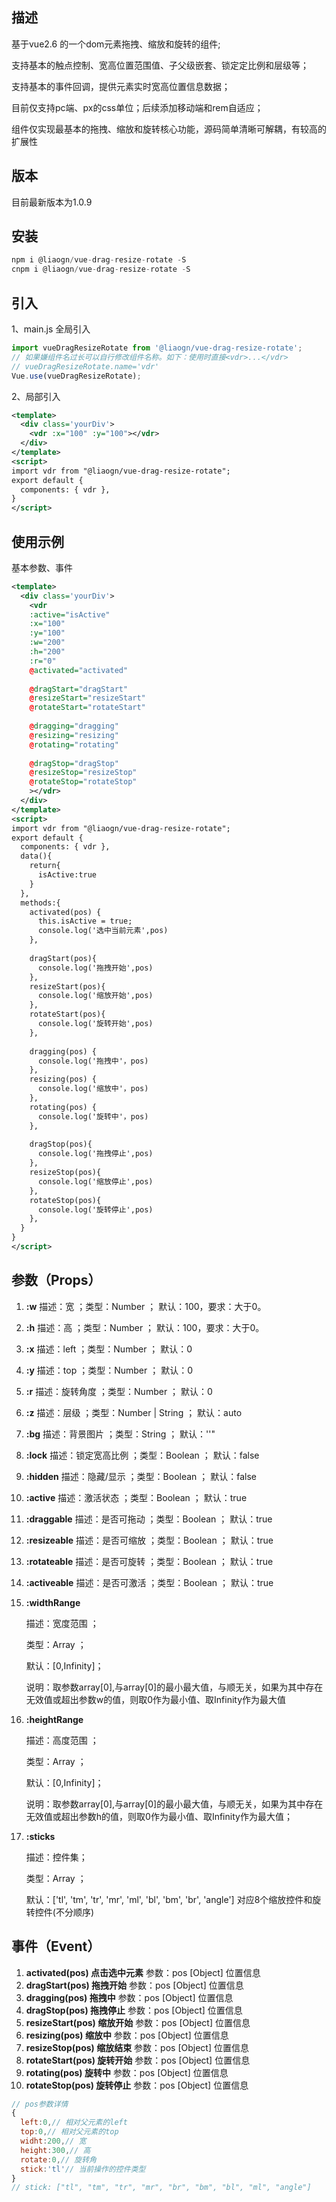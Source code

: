 ## 描述

基于vue2.6 的一个dom元素拖拽、缩放和旋转的组件;

支持基本的触点控制、宽高位置范围值、子父级嵌套、锁定定比例和层级等；

支持基本的事件回调，提供元素实时宽高位置信息数据；

目前仅支持pc端、px的css单位；后续添加移动端和rem自适应；

组件仅实现最基本的拖拽、缩放和旋转核心功能，源码简单清晰可解耦，有较高的扩展性


## 版本 

目前最新版本为1.0.9

## 安装

```javascript
npm i @liaogn/vue-drag-resize-rotate -S
cnpm i @liaogn/vue-drag-resize-rotate -S
```
## 引入

1、main.js 全局引入

```javascript
import vueDragResizeRotate from '@liaogn/vue-drag-resize-rotate';
// 如果嫌组件名过长可以自行修改组件名称。如下：使用时直接<vdr>...</vdr>
// vueDragResizeRotate.name='vdr'
Vue.use(vueDragResizeRotate);
```
2、局部引入

```xml
<template>
  <div class='yourDiv'>
    <vdr :x="100" :y="100"></vdr>
  </div>
</template>
<script>
import vdr from "@liaogn/vue-drag-resize-rotate";
export default {
  components: { vdr },
}
</script>
```

## 使用示例

基本参数、事件

```xml
<template>
  <div class='yourDiv'>
    <vdr 
    :active="isActive"
    :x="100" 
    :y="100"
    :w="200"
    :h="200"
    :r="0"
    @activated="activated"
    
    @dragStart="dragStart"
    @resizeStart="resizeStart"
    @rotateStart="rotateStart"
    
    @dragging="dragging"
    @resizing="resizing"
    @rotating="rotating"
    
    @dragStop="dragStop"
    @resizeStop="resizeStop"
    @rotateStop="rotateStop"
    ></vdr>
  </div>
</template>
<script>
import vdr from "@liaogn/vue-drag-resize-rotate";
export default {
  components: { vdr },
  data(){
    return{
      isActive:true
    }
  },
  methods:{
    activated(pos) {
      this.isActive = true;
      console.log('选中当前元素',pos)
    },
    
    dragStart(pos){
      console.log('拖拽开始',pos)
    },
    resizeStart(pos){
      console.log('缩放开始',pos)
    },
    rotateStart(pos){
      console.log('旋转开始',pos)
    },
    
    dragging(pos) {
      console.log('拖拽中'，pos)
    },
    resizing(pos) {
      console.log('缩放中'，pos)
    },
    rotating(pos) {
      console.log('旋转中'，pos)
    },
  
    dragStop(pos){
      console.log('拖拽停止',pos)
    },
    resizeStop(pos){
      console.log('缩放停止',pos)
    },
    rotateStop(pos){
      console.log('旋转停止',pos)
    },
  }
}
</script>
```

## 参数（Props）

1. **:w**  描述：宽 ；类型：Number ； 默认：100，要求：大于0。
2. **:h**  描述：高 ；类型：Number ； 默认：100，要求：大于0。
3. **:x**  描述：left ；类型：Number ； 默认：0
4. **:y**  描述：top ；类型：Number ； 默认：0
5. **:r**  描述：旋转角度 ；类型：Number ； 默认：0
6. **:z**  描述：层级 ；类型：Number | String ； 默认：auto
7. **:bg**  描述：背景图片 ；类型：String ； 默认：''"
8. **:lock**  描述：锁定宽高比例 ；类型：Boolean ； 默认：false
9. **:hidden**  描述：隐藏/显示 ；类型：Boolean ； 默认：false
10. **:active**  描述：激活状态 ；类型：Boolean ； 默认：true
11. **:draggable**  描述：是否可拖动 ；类型：Boolean ； 默认：true
12. **:resizeable**  描述：是否可缩放 ；类型：Boolean ； 默认：true
13. **:rotateable**  描述：是否可旋转 ；类型：Boolean ； 默认：true
14. **:activeable**  描述：是否可激活 ；类型：Boolean ； 默认：true
15. **:widthRange**

       描述：宽度范围 ；

       类型：Array ； 

       默认：[0,Infinity]；

       说明：取参数array[0],与array[0]的最小最大值，与顺无关，如果为其中存在无效值或超出参数w的值，则取0作为最小值、取Infinity作为最大值

16. **:heightRange**

       描述：高度范围 ；

       类型：Array ； 

       默认：[0,Infinity]；

       说明：取参数array[0],与array[0]的最小最大值，与顺无关，如果为其中存在无效值或超出参数h的值，则取0作为最小值、取Infinity作为最大值；

17. **:sticks**

       描述：控件集；

       类型：Array ； 

       默认：['tl', 'tm', 'tr', 'mr', 'ml', 'bl', 'bm', 'br', 'angle'] 对应8个缩放控件和旋转控件(不分顺序)

## 事件（Event）

1. **activated(pos) 点击选中元素**   参数：pos [Object] 位置信息
2. **dragStart(pos) 拖拽开始**   参数：pos [Object] 位置信息
3. **dragging(pos) 拖拽中**   参数：pos [Object] 位置信息
4. **dragStop(pos) 拖拽停止**   参数：pos [Object] 位置信息
5. **resizeStart(pos) 缩放开始**   参数：pos [Object] 位置信息
6. **resizing(pos) 缩放中**   参数：pos [Object] 位置信息
7. **resizeStop(pos) 缩放结束**  参数：pos [Object] 位置信息
8. **rotateStart(pos) 旋转开始**   参数：pos [Object] 位置信息
9. **rotating(pos) 旋转中**   参数：pos [Object] 位置信息
10. **rotateStop(pos) 旋转停止**   参数：pos [Object] 位置信息

```javascript
// pos参数详情
{
  left:0,// 相对父元素的left
  top:0,// 相对父元素的top
  widht:200,// 宽
  height:300,// 高
  rotate:0,// 旋转角
  stick:'tl'// 当前操作的控件类型 
}
// stick: ["tl", "tm", "tr", "mr", "br", "bm", "bl", "ml", "angle"]
```


